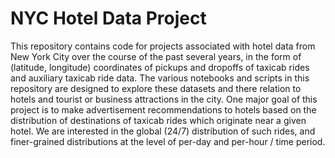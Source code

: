 # NYC Hotel Data Project

This repository contains code for projects associated with hotel data from New York City over the
course of the past several years, in the form of (latitude, longitude) coordinates of pickups and dropoffs
of taxicab rides and auxiliary taxicab ride data. The various notebooks and scripts in this repository
are designed to explore these datasets and there relation to hotels and tourist or business attractions
in the city. One major goal of this project is to make advertisement recommendations to hotels based on the
distribution of destinations of taxicab rides which originate near a given hotel. We are interested in
the global (24/7) distribution of such rides, and finer-grained distributions at the level of per-day and
per-hour / time period.
